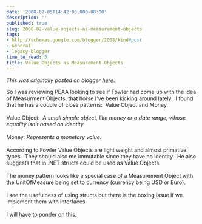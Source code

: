 ```yaml
---
date: '2008-02-05T14:42:00.000-08:00'
description: ''
published: true
slug: 2008-02-value-objects-as-measurement-objects
tags:
- http://schemas.google.com/blogger/2008/kind#post
- General
- legacy-blogger
time_to_read: 5
title: Value Objects as Measurement Objects
---
```


*This was originally posted on blogger [here](https://techshorts.blogspot.com/2008/02/value-objects-as-measurement-objects.html)*.

So I was reviewing PEAA looking to see if Fowler had come up with the idea of Measurment Objects, that horse I've been kicking around lately.&nbsp; I found that he has a couple of close patterns:&nbsp; Value Object and Money.<br /><br />Value Object:&nbsp; <span style="font-style: italic;">A small simple object, like money or a date range, whose equality isn't based on identity.</span><br /><br />Money: <span style="font-style: italic;">Represents a monetary value.</span><br /><br />According to Fowler&nbsp;Value Objects are light weight and almost primative types.&nbsp; They should also me immutable since they have no identity.&nbsp; He also suggests that in .NET structs could be used as Value Objects.<br /><br />The money pattern looks like a special case of a Measurement Object with the UnitOfMeasure being set to currency (currency being USD or Euro).<br /><br />I see the usefulness of using structs but there is the boxing issue if we implement them with interfaces.<br /><br />I will have to ponder on this.<br />